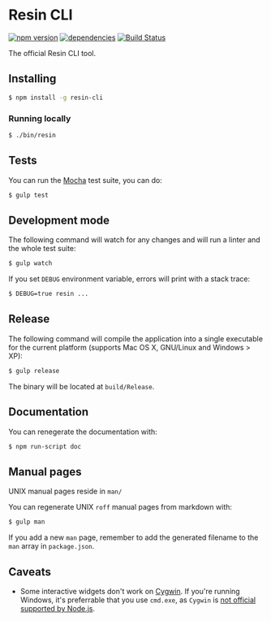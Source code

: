 # Resin CLI

[![npm version](https://badge.fury.io/js/resin-cli.svg)](http://badge.fury.io/js/resin-cli)
[![dependencies](https://david-dm.org/resin-io/resin-cli.png)](https://david-dm.org/resin-io/resin-cli.png)
[![Build Status](https://travis-ci.org/resin-io/resin-cli.svg?branch=master)](https://travis-ci.org/resin-io/resin-cli)

The official Resin CLI tool.

## Installing

```sh
$ npm install -g resin-cli
```

### Running locally

```sh
$ ./bin/resin
```

## Tests

You can run the [Mocha](http://mochajs.org/) test suite, you can do:

```sh
$ gulp test
```

## Development mode

The following command will watch for any changes and will run a linter and the whole test suite:

```sh
$ gulp watch
```

If you set `DEBUG` environment variable, errors will print with a stack trace:

```sh
$ DEBUG=true resin ...
```

## Release

The following command will compile the application into a single executable for the current platform (supports Mac OS X, GNU/Linux and Windows > XP):

```sh
$ gulp release
```

The binary will be located at `build/Release`.

## Documentation

You can renegerate the documentation with:

```sh
$ npm run-script doc
```

## Manual pages

UNIX manual pages reside in `man/`

You can regenerate UNIX `roff` manual pages from markdown with:

```sh
$ gulp man
```

If you add a new `man` page, remember to add the generated filename to the `man` array in `package.json`.

## Caveats

- Some interactive widgets don't work on [Cygwin](https://cygwin.com/). If you're running Windows, it's preferrable that you use `cmd.exe`, as `Cygwin` is [not official supported by Node.js](https://github.com/chjj/blessed/issues/56#issuecomment-42671945).
